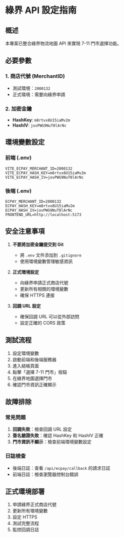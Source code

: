 # 綠界 API 設定指南

## 概述
本專案已整合綠界物流地圖 API 來實現 7-11 門市選擇功能。

## 必要參數

### 1. 商店代號 (MerchantID)
- 測試環境：`2000132`
- 正式環境：需要向綠界申請

### 2. 加密金鑰
- **HashKey**: `m8rtvx8U15iaMv2m`
- **HashIV**: `jovPWG9NuT0lArNc`

## 環境變數設定

### 前端 (.env)
```env
VITE_ECPAY_MERCHANT_ID=2000132
VITE_ECPAY_HASH_KEY=m8rtvx8U15iaMv2m
VITE_ECPAY_HASH_IV=jovPWG9NuT0lArNc
```

### 後端 (.env)
```env
ECPAY_MERCHANT_ID=2000132
ECPAY_HASH_KEY=m8rtvx8U15iaMv2m
ECPAY_HASH_IV=jovPWG9NuT0lArNc
FRONTEND_URL=http://localhost:5173
```

## 安全注意事項

1. **不要將加密金鑰提交到 Git**
   - 將 `.env` 文件添加到 `.gitignore`
   - 使用環境變數管理敏感資訊

2. **正式環境設定**
   - 向綠界申請正式商店代號
   - 更新所有相關的環境變數
   - 確保 HTTPS 連接

3. **回調 URL 設定**
   - 確保回調 URL 可以從外部訪問
   - 設定正確的 CORS 政策

## 測試流程

1. 設定環境變數
2. 啟動前端和後端服務器
3. 進入結帳頁面
4. 點擊「選擇 7-11 門市」按鈕
5. 在綠界地圖選擇門市
6. 確認門市資訊正確顯示

## 故障排除

### 常見問題
1. **回調失敗**：檢查回調 URL 設定
2. **簽名驗證失敗**：確認 HashKey 和 HashIV 正確
3. **門市資訊不顯示**：檢查前端環境變數設定

### 日誌檢查
- 後端日誌：查看 `/api/ecpay/callback` 的請求日誌
- 前端日誌：檢查瀏覽器控制台錯誤

## 正式環境部署

1. 申請綠界正式商店代號
2. 更新所有環境變數
3. 設定 HTTPS
4. 測試完整流程
5. 監控回調日誌 